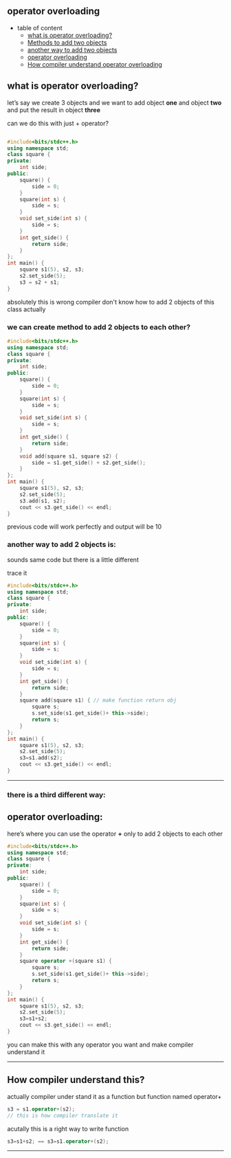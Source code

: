 ## operator overloading

- table of content
    - [what is operator overloading?](#what-is-operator-overloading)
    - [Methods to add two objects](#we-can-create-method-to-add-2-objects-to-each-other)
    - [another way to add two objects](#another-way-to-add-2-objects-is)
    - [operator overloading](#operator-overloading-1)
    - [How compiler understand operator overloading](#how-compiler-understand-this)


## what is operator overloading?

let’s say we create 3 objects and we want to add object **one** and object **two** and put the result in object **three**

can we do this with just + operator? 

```cpp

#include<bits/stdc++.h>
using namespace std;
class square {
private:
	int side;
public:
	square() {
		side = 0;
	}
	square(int s) {
		side = s;
	}
	void set_side(int s) {
		side = s;
	}
	int get_side() {
		return side;
	}
};
int main() {
	square s1(5), s2, s3;
	s2.set_side(5);
	s3 = s2 + s1;
}
```

absolutely this is wrong
compiler don't know how to add 2 objects of this class actually

### we can create method to add 2 objects to each other?

```cpp
#include<bits/stdc++.h>
using namespace std;
class square {
private:
	int side;
public:
	square() {
		side = 0;
	}
	square(int s) {
		side = s;
	}
	void set_side(int s) {
		side = s;
	}
	int get_side() {
		return side;
	}
	void add(square s1, square s2) {
		side = s1.get_side() + s2.get_side();
	}
};
int main() {
	square s1(5), s2, s3;
	s2.set_side(5);
	s3.add(s1, s2);
	cout << s3.get_side() << endl;
}
```

previous code will work perfectly and output will be 10 

### another way to add 2 objects is:

sounds same code but there  is a little different 

trace it

```cpp
#include<bits/stdc++.h>
using namespace std;
class square {
private:
	int side;
public:
	square() {
		side = 0;
	}
	square(int s) {
		side = s;
	}
	void set_side(int s) {
		side = s;
	}
	int get_side() {
		return side;
	}
	square add(square s1) { // make function return obj
		square s;
		s.set_side(s1.get_side()+ this->side);
		return s;
	}
};
int main() {
	square s1(5), s2, s3;
	s2.set_side(5);
	s3=s1.add(s2); 
	cout << s3.get_side() << endl;
}
```

---

### there is a third different way:

## operator overloading:

here’s where you can use the operator **+** only to add 2 objects to each other

```cpp
#include<bits/stdc++.h>
using namespace std;
class square {
private:
	int side;
public:
	square() {
		side = 0;
	}
	square(int s) {
		side = s;
	}
	void set_side(int s) {
		side = s;
	}
	int get_side() {
		return side;
	}
	square operator +(square s1) {
		square s;
		s.set_side(s1.get_side()+ this->side);
		return s;
	}
};
int main() {
	square s1(5), s2, s3;
	s2.set_side(5);
	s3=s1+s2;
	cout << s3.get_side() << endl;
}
```

you can make this with any operator you want and make compiler understand it 

---

## How compiler understand this?

actually compiler under stand it as a function but function named operator+ 

```cpp
s3 = s1.operator+(s2);
// this is how compiler translate it 
```

acutally this is a right way to write function 

```cpp
s3=s1+s2; == s3=s1.operator+(s2);
```

---